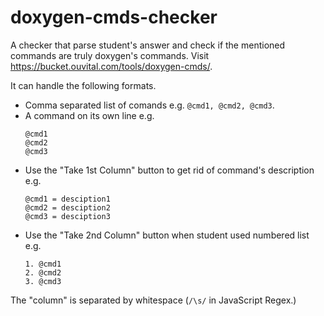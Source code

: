 # doxygen-cmds-checker

A checker that parse student's answer and check if the mentioned commands are truly doxygen's commands. Visit https://bucket.ouvital.com/tools/doxygen-cmds/.

It can handle the following formats.

- Comma separated list of comands e.g. `@cmd1, @cmd2, @cmd3`.
- A command on its own line e.g.
  ```plain
  @cmd1
  @cmd2
  @cmd3
  ```
- Use the "Take 1st Column" button to get rid of command's description e.g.
  ```plain
  @cmd1 = desciption1
  @cmd2 = desciption2
  @cmd3 = desciption3
  ```
- Use the "Take 2nd Column" button when student used numbered list e.g.
  ```plain
  1. @cmd1
  2. @cmd2
  3. @cmd3
  ```

The "column" is separated by whitespace (`/\s/` in JavaScript Regex.)
